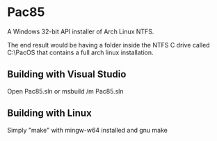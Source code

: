 # Pac85
A Windows 32-bit API installer of Arch Linux NTFS.

The end result would be having a folder inside the NTFS C drive called C:\PacOS that contains a full
arch linux installation.

## Building with Visual Studio
Open Pac85.sln or msbuild /m Pac85.sln

## Building with Linux
Simply "make" with mingw-w64 installed and gnu make
